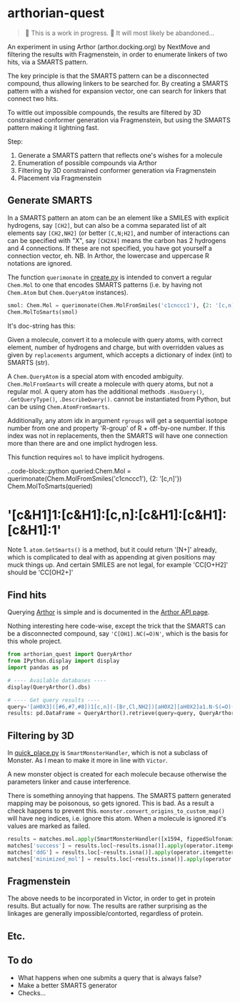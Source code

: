 # arthorian-quest

> :construction: This is a work in progress. :construction:
> It will most likely be abandoned...

An experiment in using Arthor (arthor.docking.org) by NextMove and filtering the results with Fragmenstein,
in order to enumerate linkers of two hits, via a SMARTS pattern.

The key principle is that the SMARTS pattern can be a disconnected compound, thus allowing linkers to be searched for.
By creating a SMARTS pattern with a wished for expansion vector, one can search for linkers that connect two hits.

To wittle out impossible compounds, the results are filtered by 3D constrained conformer generation via Fragmenstein,
but using the SMARTS pattern making it lightning fast.

Step:

1. Generate a SMARTS pattern that reflects one's wishes for a molecule
2. Enumeration of possible compounds via Arthor
3. Filtering by 3D constrained conformer generation via Fragmenstein
4. Placement via Fragmenstein

## Generate SMARTS

In a SMARTS pattern an atom can be an element like a SMILES with explicit hydrogens,
say `[CH2]`, but can also be a comma separated list of alt elements say `[CH2,NH2]` (or better `[C,N;H2]`,
and number of interactions can can be specified with "X", say `[CH2X4]` means the carbon has 2 hydrogens and 4 connections.
If these are not specified, you have got yourself a connection vector, eh.
NB. In Arthor, the lowercase and uppercase R notations are ignored.

The function `querimonate` in [create.py](arthorian_quest/create.py) is intended to convert a regular `Chem.Mol`
to one that encodes SMARTS patterns (i.e. by having not `Chem.Atom` but `Chem.QueryAtom` instances).

```python
smol: Chem.Mol = querimonate(Chem.MolFromSmiles('c1cnccc1'), {2: '[c,n]'})
Chem.MolToSmarts(smol)
```
It's doc-string has this:

Given a molecule, convert it to a molecule with query atoms,
with correct element, number of hydrogens and charge,
but with overridden values as given by ``replacements`` argument,
which accepts a dictionary of index (int) to SMARTS (str).

A ``Chem.QueryAtom`` is a special atom with encoded ambiguity.
``Chem.MolFromSmarts`` will create a molecule with query atoms, but not a regular mol.
A query atom has the additional methods
``.HasQuery()``, ``.GetQueryType()``, ``.DescribeQuery()``.
cannot be instantiated from Python, but can be using ``Chem.AtomFromSmarts``.

Additionally, any atom idx in argument ``rgroups`` will get a sequential isotope number from one
and property 'R-group' of R + off-by-one number.
If this index was not in replacements, then the SMARTS will have one connection more than there are
and one implict hydrogen less.

This function requires ``mol`` to have implicit hydrogens.

..code-block::python
   queried:Chem.Mol = querimonate(Chem.MolFromSmiles('c1cnccc1'), {2: '[c,n]'})
   Chem.MolToSmarts(queried)
   # '[c&H1]1:[c&H1]:[c,n]:[c&H1]:[c&H1]:[c&H1]:1'

Note 1. ``atom.GetSmarts()`` is a method, but it could return '[N+]' already,
which is complicated to deal with as appending at given positions may muck things up.
And certain SMILES are not legal, for example 'CC[O+H2]' should be 'CC[OH2+]'

## Find hits

Querying [Arthor](arthor.docking.org) is simple and
is documented in the [Arthor API page](https://arthor.docking.org/api).

Nothing interesting here code-wise,
except the trick that the SMARTS can be a disconnected compound,
say `'C[OH1].NC(=O)N'`,
which is the basis for this whole project.

```python
from arthorian_quest import QueryArthor
from IPython.display import display
import pandas as pd

# ---- Available databases ----
display(QueryArthor().dbs)

# ---- Get query results ----
query='[aH0X3]([#6,#7,#8])1[c,n](-[Br,Cl,NH2])[aH0X2][aH0X2]a1.N-S(=O)(=O)-C'
results: pd.DataFrame = QueryArthor().retrieve(query=query, QueryArthor.enamine_dbs)
```

## Filtering by 3D

In [quick_place.py](arthorian_quest/quick_place.py) is `SmartMonsterHandler`,
which is not a subclass of Monster. As I mean to make it more in line with `Victor`.

A new monster object is created for each molecule because otherwise the parameters linker and cause interference.

There is something annoying that happens. The SMARTS pattern generated mapping may be poisonous, so gets ignored.
This is bad. As a result a check happens to prevent this. `monster.convert_origins_to_custom_map()` will have neg indices,
i.e. ignore this atom. When a molecule is ignored it's values are marked as failed.

```python
results = matches.mol.apply(SmartMonsterHandler([x1594, fippedSulfonamide], query, joining_cutoff=10))
matches['success'] = results.loc[~results.isna()].apply(operator.itemgetter('success'))
matches['ddG'] = results.loc[~results.isna()].apply(operator.itemgetter('ddG'))
matches['minimized_mol'] = results.loc[~results.isna()].apply(operator.itemgetter('mol'))
```

## Fragmenstein

The above needs to be incorporated in Victor, in order to get in protein results.
But actually for now. The results are rather surprising as the linkages are generally impossible/contorted,
regardless of protein.

## Etc.

## To do

* What happens when one submits a query that is always false?
* Make a better SMARTS generator
* Checks...
